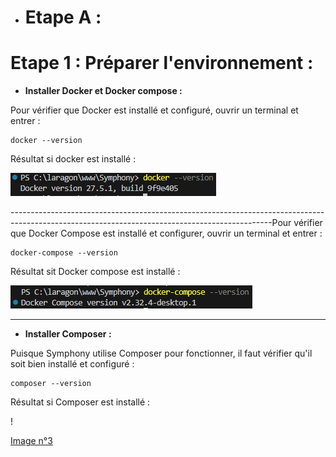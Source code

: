 - # **Etape A :**  
  
# Etape 1 : Préparer l'environnement :  
  
- **Installer Docker et Docker compose :**  
  
Pour vérifier que Docker est installé et configuré, ouvrir un terminal et entrer :  
```
docker --version
```  
  
Résultat si docker est installé :  
    
![Image n°1](image/1.png)  
  
-----------------------------------------------------------------------------------------------------------------------------------------------Pour vérifier que Docker Compose est installé et configurer, ouvrir un terminal et entrer :
```
docker-compose --version
```  
  
Résultat sit Docker compose est installé :  
  
![Image n°2](image/2.png)  
  
-----------------------------------------------------------------------------------------------------------------------------------------------
- **Installer Composer :**  
  
Puisque Symphony utilise Composer pour fonctionner, il faut vérifier qu'il soit bien installé et configuré :  
```
composer --version
```  
  
Résultat si Composer est installé :  
  
  !

[Image n°3](images/3.png)